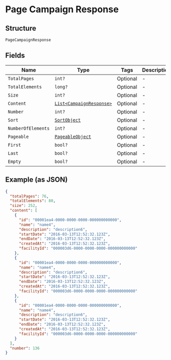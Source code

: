 
# Page Campaign Response

## Structure

`PageCampaignResponse`

## Fields

| Name | Type | Tags | Description |
|  --- | --- | --- | --- |
| `TotalPages` | `int?` | Optional | - |
| `TotalElements` | `long?` | Optional | - |
| `Size` | `int?` | Optional | - |
| `Content` | [`List<CampaignResponse>`](../../doc/models/campaign-response.md) | Optional | - |
| `Number` | `int?` | Optional | - |
| `Sort` | [`SortObject`](../../doc/models/sort-object.md) | Optional | - |
| `NumberOfElements` | `int?` | Optional | - |
| `Pageable` | [`PageableObject`](../../doc/models/pageable-object.md) | Optional | - |
| `First` | `bool?` | Optional | - |
| `Last` | `bool?` | Optional | - |
| `Empty` | `bool?` | Optional | - |

## Example (as JSON)

```json
{
  "totalPages": 76,
  "totalElements": 80,
  "size": 252,
  "content": [
    {
      "id": "00001ea4-0000-0000-0000-000000000000",
      "name": "name4",
      "description": "description6",
      "startDate": "2016-03-13T12:52:32.123Z",
      "endDate": "2016-03-13T12:52:32.123Z",
      "createdAt": "2016-03-13T12:52:32.123Z",
      "facilityId": "000003d6-0000-0000-0000-000000000000"
    },
    {
      "id": "00001ea4-0000-0000-0000-000000000000",
      "name": "name4",
      "description": "description6",
      "startDate": "2016-03-13T12:52:32.123Z",
      "endDate": "2016-03-13T12:52:32.123Z",
      "createdAt": "2016-03-13T12:52:32.123Z",
      "facilityId": "000003d6-0000-0000-0000-000000000000"
    },
    {
      "id": "00001ea4-0000-0000-0000-000000000000",
      "name": "name4",
      "description": "description6",
      "startDate": "2016-03-13T12:52:32.123Z",
      "endDate": "2016-03-13T12:52:32.123Z",
      "createdAt": "2016-03-13T12:52:32.123Z",
      "facilityId": "000003d6-0000-0000-0000-000000000000"
    }
  ],
  "number": 136
}
```

